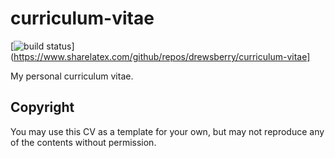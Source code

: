 curriculum-vitae
================
[![build status](https://www.sharelatex.com/github/repos/drewsberry/curriculum-vitae/builds/latest/badge.svg)](https://www.sharelatex.com/github/repos/drewsberry/curriculum-vitae]

My personal curriculum vitae.

Copyright
---------

You may use this CV as a template for your own, but may not reproduce any of the contents without permission.
